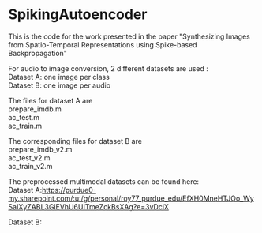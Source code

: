 # SpikingAutoencoder

This is the code for the work presented in the paper "Synthesizing Images from Spatio-Temporal Representations using Spike-based Backpropagation"

For audio to image conversion, 2 different datasets are used : \
Dataset A: one image per class\
Dataset B: one image per audio

The files for dataset A are \
prepare_imdb.m \
ac_test.m \
ac_train.m 

The corresponding files for dataset B are \
prepare_imdb_v2.m \
ac_test_v2.m \
ac_train_v2.m 

The preprocessed multimodal datasets can be found here: \
Dataset A:https://purdue0-my.sharepoint.com/:u:/g/personal/roy77_purdue_edu/EfXH0MneHTJOo_WySaIXyZABL3GiEVhU6UITmeZckBsXAg?e=3vDciX

Dataset B:
